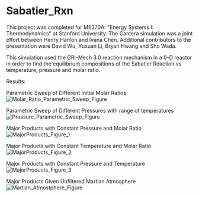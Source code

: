 # Sabatier_Rxn

This project was completed for ME370A: "Energy Systems I: Thermodynamics" at Stanford University. The Cantera simulation was a joint effort between Henry Hanlon and Ivana Chen. Additional contributors to the presentation were David Wu, Yuxuan Li, Bryan Hwang and Sho Wada.


This simulation used the GRI-Mech 3.0 reaction mechanism in a 0-D reactor in order to find the equilibrium compositions of the Sabatier Reaction vs temperature, pressure and molar ratio. 


Results:

Parametric Sweep of Different Initial Molar Ratios
![Molar_Ratio_Parametric_Sweep_Figure](https://github.com/user-attachments/assets/724fe4b9-eb78-4ba6-8da3-4710c2839fc5)

Parametric Sweep of Different Pressures with range of temperatures
![Pressure_Parametric_Sweep_Figure](https://github.com/user-attachments/assets/c3d90fd1-b811-4655-8861-185926852aa2)

Major Products with Constant Pressure and Molar Ratio 
![MajorProducts_Figure_1](https://github.com/user-attachments/assets/167e35b0-3a15-4a21-bcee-dbb401e87173)

Major Products with Constant Temperature and Molar Ratio
![MajorProducts_Figure_2](https://github.com/user-attachments/assets/06581f4b-ca53-4aed-92d4-cf102709dbbe)

Major Products with Constant Pressure and Temperature
![MajorProducts_Figure_3](https://github.com/user-attachments/assets/142f8087-d7e3-4177-9dcf-58c759eb114c)

Major Products Given Unfiltered Martian Atmosphere
![Martian_Atmostphere_Figure](https://github.com/user-attachments/assets/f9a9da59-d849-4ba0-9c33-8d79bc9c4551)


